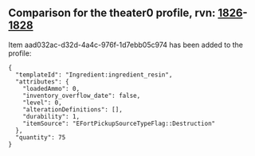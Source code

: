 ## Comparison for the theater0 profile, rvn: [1826](https://github.com/PRO100KatYT/FortniteProfileRevisions/tree/main/profiles/theater0/1826%20theater0.json)-[1828](https://github.com/PRO100KatYT/FortniteProfileRevisions/tree/main/profiles/theater0/1828%20theater0.json)

Item aad032ac-d32d-4a4c-976f-1d7ebb05c974 has been added to the profile:

```
{
  "templateId": "Ingredient:ingredient_resin",
  "attributes": {
    "loadedAmmo": 0,
    "inventory_overflow_date": false,
    "level": 0,
    "alterationDefinitions": [],
    "durability": 1,
    "itemSource": "EFortPickupSourceTypeFlag::Destruction"
  },
  "quantity": 75
}
```

<br><br>
